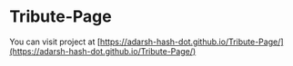 # Tribute-Page
You can visit project at [https://adarsh-hash-dot.github.io/Tribute-Page/](https://adarsh-hash-dot.github.io/Tribute-Page/)
